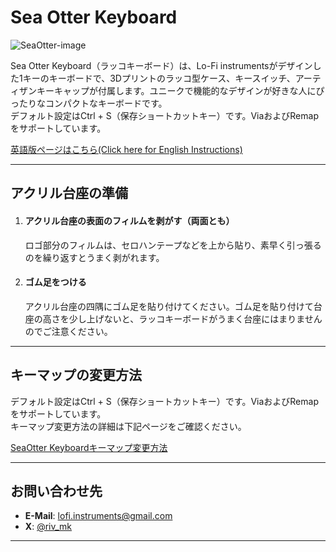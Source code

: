 # Sea Otter Keyboard
![SeaOtter-image](https://github.com/user-attachments/assets/cee67654-6314-4e95-b6d7-7baa934fe3be)

Sea Otter Keyboard（ラッコキーボード）は、Lo-Fi instrumentsがデザインした1キーのキーボードで、3Dプリントのラッコ型ケース、キースイッチ、アーティザンキーキャップが付属します。ユニークで機能的なデザインが好きな人にぴったりなコンパクトなキーボードです。  
デフォルト設定はCtrl + S（保存ショートカットキー）です。ViaおよびRemapをサポートしています。

[英語版ページはこちら(Click here for English Instructions)](https://github.com/lofi-instruments/seaotter)

---

## アクリル台座の準備

1. #### アクリル台座の表面のフィルムを剥がす（両面とも）
   ロゴ部分のフィルムは、セロハンテープなどを上から貼り、素早く引っ張るのを繰り返すとうまく剥がれます。
 
3. #### ゴム足をつける
   アクリル台座の四隅にゴム足を貼り付けてください。ゴム足を貼り付けて台座の高さを少し上げないと、ラッコキーボードがうまく台座にはまりませんのでご注意ください。
  
---

## キーマップの変更方法

デフォルト設定はCtrl + S（保存ショートカットキー）です。ViaおよびRemapをサポートしています。  
キーマップ変更方法の詳細は下記ページをご確認ください。

[SeaOtter Keyboardキーマップ変更方法](https://github.com/lofi-instruments/seaotter/blob/main/keymap_instructions_ja.md)

---

## お問い合わせ先

- **E-Mail**: [lofi.instruments@gmail.com](mailto:lofi.instruments@gmail.com)
- **X**: [@riv_mk](https://x.com/riv_mk)

---

